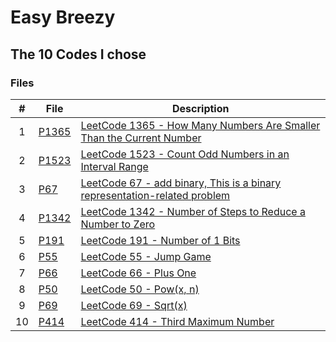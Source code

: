 # Easy Breezy
## The 10 Codes I chose

### Files

|   #   | File                       | Description                                                |
| :---: | -------------------------- | ---------------------------------------------------------- |
|  1  | [P1365](./P1365) | [LeetCode 1365 - How Many Numbers Are Smaller Than the Current Number](./P1365/How_Many_Numbers_Are_Smaller_Than_the_Current_Number.cpp)|
|  2  | [P1523](./P1523) | [LeetCode 1523 - Count Odd Numbers in an Interval Range](./P1523/Count_Odd_Numbers.cpp)|
|  3  | [P67](./P67) |   [LeetCode 67 - add binary, This is a binary representation-related problem](./P67/Add_Binary.cpp) |
|  4  | [P1342](./P1342) | [LeetCode 1342 - Number of Steps to Reduce a Number to Zero](./P1342/Number_Of_Steps_Zero.cpp)|
|  5  | [P191](./P191) | [LeetCode 191 - Number of 1 Bits](./P191/Number_of_1_Bits.cpp)|
|  6  | [P55](./P55) | [LeetCode 55 - Jump Game](./P55/Jump_Game.cpp)|
|  7  | [P66](./P66) | [LeetCode 66 - Plus One](./P66/Plus_One.cpp)|
|  8  | [P50](./P50) | [LeetCode 50 - Pow(x, n)](./P50/Pow(x,n).cpp)|
|  9 | [P69](./P69) | [LeetCode 69 - Sqrt(x)](./P69/Sqrt.cpp)|
|  10 | [P414](./P414) | [LeetCode 414 - Third Maximum Number](./P414/Third_Max.cpp)|
